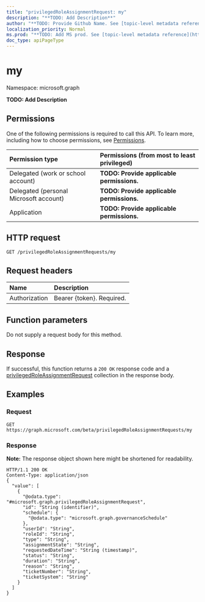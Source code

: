 ```yaml
---
title: "privilegedRoleAssignmentRequest: my"
description: "**TODO: Add Description**"
author: "**TODO: Provide Github Name. See [topic-level metadata reference](https://msgo.azurewebsites.net/add/document/guidelines/metadata.html#topic-level-metadata)**"
localization_priority: Normal
ms.prod: "**TODO: Add MS prod. See [topic-level metadata reference](https://msgo.azurewebsites.net/add/document/guidelines/metadata.html#topic-level-metadata)**"
doc_type: apiPageType
---
```


# my
Namespace: microsoft.graph

**TODO: Add Description**

## Permissions
One of the following permissions is required to call this API. To learn more, including how to choose permissions, see [Permissions](/concepts/permissions-reference.md).

|Permission type|Permissions (from most to least privileged)|
|:---|:---|
|Delegated (work or school account)|**TODO: Provide applicable permissions.**|
|Delegated (personal Microsoft account)|**TODO: Provide applicable permissions.**|
|Application|**TODO: Provide applicable permissions.**|

## HTTP request

<!-- {
  "blockType": "ignored"
}
-->
``` http
GET /privilegedRoleAssignmentRequests/my
```

## Request headers
|Name|Description|
|:---|:---|
|Authorization|Bearer {token}. Required.|

## Function parameters
Do not supply a request body for this method.

## Response

If successful, this function returns a `200 OK` response code and a [privilegedRoleAssignmentRequest](../resources/privilegedroleassignmentrequest.md) collection in the response body.

## Examples

### Request
<!-- {
  "blockType": "request",
  "name": "privilegedroleassignmentrequest_my"
}
-->
``` http
GET https://graph.microsoft.com/beta/privilegedRoleAssignmentRequests/my
```


### Response
**Note:** The response object shown here might be shortened for readability.
<!-- {
  "blockType": "response",
  "truncated": true,
  "@odata.type": "collection(microsoft.graph.privilegedroleassignmentrequest)"
}
-->
``` http
HTTP/1.1 200 OK
Content-Type: application/json
{
  "value": [
    {
      "@odata.type": "#microsoft.graph.privilegedRoleAssignmentRequest",
      "id": "String (identifier)",
      "schedule": {
        "@odata.type": "microsoft.graph.governanceSchedule"
      },
      "userId": "String",
      "roleId": "String",
      "type": "String",
      "assignmentState": "String",
      "requestedDateTime": "String (timestamp)",
      "status": "String",
      "duration": "String",
      "reason": "String",
      "ticketNumber": "String",
      "ticketSystem": "String"
    }
  ]
}
```

